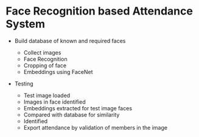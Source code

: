# Face Recognition based Attendance System

- Build database of known and required faces
    - Collect images
    - Face Recognition
    - Cropping of face
    - Embeddings using FaceNet

- Testing
    - Test image loaded
    - Images in face identified
    - Embeddings extracted for test image faces
    - Compared with database for similarity
    - Identified
    - Export attendance by validation of members in the image
